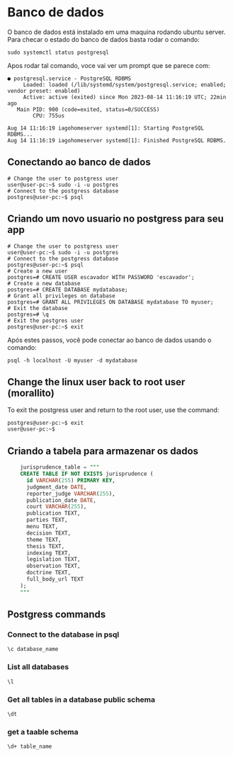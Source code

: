 # Banco de dados 


O banco de dados está instalado em uma maquina rodando ubuntu server. Para checar o estado do banco de dados 
basta rodar o comando:

```
sudo systemctl status postgresql
```
Apos rodar tal comando, voce vai ver um prompt que se parece com:

```
● postgresql.service - PostgreSQL RDBMS
     Loaded: loaded (/lib/systemd/system/postgresql.service; enabled; vendor preset: enabled)
     Active: active (exited) since Mon 2023-08-14 11:16:19 UTC; 22min ago
   Main PID: 900 (code=exited, status=0/SUCCESS)
        CPU: 755us

Aug 14 11:16:19 iagohomeserver systemd[1]: Starting PostgreSQL RDBMS...
Aug 14 11:16:19 iagohomeserver systemd[1]: Finished PostgreSQL RDBMS.
```


## Conectando ao banco de dados 

```
# Change the user to postgress user
user@user-pc:~$ sudo -i -u postgres
# Connect to the postgress database
postgres@user-pc:~$ psql
```

## Criando um novo usuario no postgress para seu app

```
# Change the user to postgress user
user@user-pc:~$ sudo -i -u postgres
# Connect to the postgress database
postgres@user-pc:~$ psql
# Create a new user
postgres=# CREATE USER escavador WITH PASSWORD 'escavador';
# Create a new database
postgres=# CREATE DATABASE mydatabase;
# Grant all privileges on database
postgres=# GRANT ALL PRIVILEGES ON DATABASE mydatabase TO myuser;
# Exit the database
postgres=# \q
# Exit the postgres user
postgres@user-pc:~$ exit
```


Após estes passos, você pode conectar ao banco de dados usando o comando:

```
psql -h localhost -U myuser -d mydatabase
```


## Change the linux user back to root user (morallito)

To exit the postgress user and return to the root user, use the command:

```
postgres@user-pc:~$ exit
user@user-pc:~$ 
```


## Criando a tabela para armazenar os dados

```sql
    jurisprudence_table = """
    CREATE TABLE IF NOT EXISTS jurisprudence (
      id VARCHAR(255) PRIMARY KEY,
      judgment_date DATE,
      reporter_judge VARCHAR(255),
      publication_date DATE,
      court VARCHAR(255),
      publication TEXT,
      parties TEXT,
      menu TEXT,
      decision TEXT,
      theme TEXT,
      thesis TEXT,
      indexing TEXT,
      legislation TEXT,
      observation TEXT,
      doctrine TEXT,
      full_body_url TEXT
    );
    """ 
```

## Postgress  commands

### Connect to the database in psql 
  
  ``` 
  \c database_name
  ```

### List all databases

  ``` 
  \l
  ```

### Get all tables in a database public schema

  ``` 
  \dt
  ```
### get a taable schema 

  ``` 
  \d+ table_name
  ```